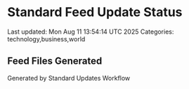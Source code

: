 # Standard Feed Update Status
Last updated: Mon Aug 11 13:54:14 UTC 2025
Categories: technology,business,world

## Feed Files Generated

Generated by Standard Updates Workflow
